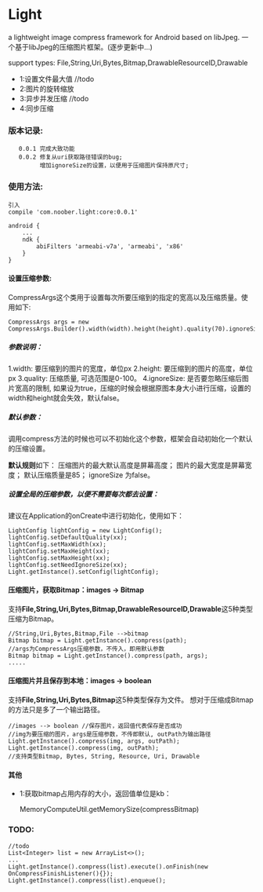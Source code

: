 # Light
a lightweight image compress framework for Android based on libJpeg.
一个基于libJpeg的压缩图片框架。(逐步更新中...)

support types:
    File,String,Uri,Bytes,Bitmap,DrawableResourceID,Drawable

 * 1:设置文件最大值 //todo
 * 2:图片的旋转缩放
 * 3:异步并发压缩 //todo
 * 4:同步压缩

 ### 版本记录: 
       
       0.0.1 完成大致功能
       0.0.2 修复从uri获取路径错误的bug;
             增加ignoreSize的设置，以便用于压缩图片保持原尺寸;
 ### 使用方法: 
 
    引入
    compile 'com.noober.light:core:0.0.1'
    
    android {
        ...
        ndk {
            abiFilters 'armeabi-v7a', 'armeabi', 'x86'
        }
    }
    
 #### 设置压缩参数:
 CompressArgs这个类用于设置每次所要压缩到的指定的宽高以及压缩质量。使用如下:
 
    CompressArgs args = new CompressArgs.Builder().width(width).height(height).quality(70).ignoreSize(false).build();
 
 ##### 参数说明：
  1.width: 要压缩到的图片的宽度，单位px
  2.height: 要压缩到的图片的高度，单位px
  3.quality: 压缩质量, 可选范围是0-100。
  4.ignoreSize: 是否要忽略压缩后图片宽高的限制, 如果设为true，压缩的时候会根据原图本身大小进行压缩，设置的width和height就会失效，默认false。
 
 ##### 默认参数：
 调用compress方法的时候也可以不初始化这个参数，框架会自动初始化一个默认的压缩设置。
 
**默认规则**如下：
    压缩图片的最大默认高度是屏幕高度；
    图片的最大宽度是屏幕宽度；
    默认压缩质量是85；
    ignoreSize 为false。
    
 ##### 设置全局的压缩参数，以便不需要每次都去设置：    
 建议在Application的onCreate中进行初始化，使用如下：
 
    LightConfig lightConfig = new LightConfig();
    lightConfig.setDefaultQuality(xx);
    lightConfig.setMaxWidth(xx);
    lightConfig.setMaxHeight(xx);
    lightConfig.setMaxHeight(xx);
    lightConfig.setNeedIgnoreSize(xx);
    Light.getInstance().setConfig(lightConfig);
    
    
 #### 压缩图片，获取Bitmap：images -> Bitmap
 
 支持**File,String,Uri,Bytes,Bitmap,DrawableResourceID,Drawable**这5种类型压缩为Bitmap。
    
    
    //String,Uri,Bytes,Bitmap,File -->bitmap
    Bitmap bitmap = Light.getInstance().compress(path);
    //args为CompressArgs压缩参数，不传入，即用默认参数
    Bitmap bitmap = Light.getInstance().compress(path, args);
    .....
    
 #### 压缩图片并且保存到本地：images -> boolean    
 支持**File,String,Uri,Bytes,Bitmap**这5种类型保存为文件。
 想对于压缩成Bitmap的方法只是多了一个输出路径。
 
    //images --> boolean //保存图片，返回值代表保存是否成功
    //img为要压缩的图片，args是压缩参数，不传即默认, outPath为输出路径
    Light.getInstance().compress(img, args, outPath);
    Light.getInstance().compress(img, outPath);
    //支持类型Bitmap, Bytes, String, Resource, Uri, Drawable
    
 #### 其他
 
 * 1:获取bitmap占用内存的大小，返回值单位是kb：
 
 
    MemoryComputeUtil.getMemorySize(compressBitmap)
    
    
    
 ### TODO:


    //todo
    List<Integer> list = new ArrayList<>();
    ...
    Light.getInstance().compress(list).execute().onFinish(new OnCompressFinishListener(){});
    Light.getInstance().compress(list).enqueue();